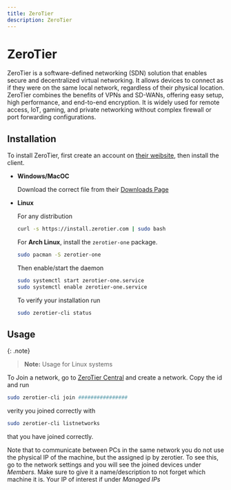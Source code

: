 ```yaml
---
title: ZeroTier
description: ZeroTier
---
```


# ZeroTier

ZeroTier is a software-defined networking (SDN) solution that enables secure and decentralized virtual networking. It allows devices to connect as if they were on the same local network, regardless of their physical location. ZeroTier combines the benefits of VPNs and SD-WANs, offering easy setup, high performance, and end-to-end encryption. It is widely used for remote access, IoT, gaming, and private networking without complex firewall or port forwarding configurations.

## Installation

To install ZeroTier, first create an account on [their weibsite](https://www.zerotier.com/), then install the client.

- **Windows/MacOC**

  Download the correct file from their [Downloads Page](https://www.zerotier.com/download/)

- **Linux**

  For any distribution

  ```bash
  curl -s https://install.zerotier.com | sudo bash
  ```

  For **Arch Linux**, install the `zerotier-one` package.

  ```bash
  sudo pacman -S zerotier-one
  ```

  Then enable/start the daemon

  ```bash
  sudo systemctl start zerotier-one.service
  sudo systemctl enable zerotier-one.service
  ```

  To verify your installation run

  ```bash
  sudo zerotier-cli status
  ```

## Usage

{: .note}
> **Note:** Usage for Linux systems

To Join a network, go to [ZeroTier Central](http://my.zerotier.com/) and create a network. Copy the id and run
```bash
sudo zerotier-cli join ################
```
verity you joined correctly with
```bash
sudo zerotier-cli listnetworks
```
that you have joined correctly. 

Note that to communicate between PCs in the same network you do not use the physical IP of the machine, but the assigned ip by zerotier. To see this, go to the network settings and you will see the joined devices under *Members*. Make sure to give it a name/description to not forget which machine it is. Your IP of interest if under *Managed IPs*
